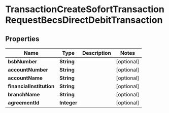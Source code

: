 

# TransactionCreateSofortTransactionRequestBecsDirectDebitTransaction


## Properties

| Name | Type | Description | Notes |
|------------ | ------------- | ------------- | -------------|
|**bsbNumber** | **String** |  |  [optional] |
|**accountNumber** | **String** |  |  [optional] |
|**accountName** | **String** |  |  [optional] |
|**financialInstitution** | **String** |  |  [optional] |
|**branchName** | **String** |  |  [optional] |
|**agreementId** | **Integer** |  |  [optional] |



